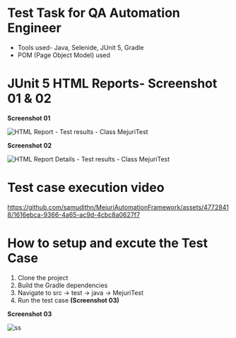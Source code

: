 # Test Task for QA Automation Engineer

- Tools used-
Java, Selenide, JUnit 5, Gradle
- POM (Page Object Model) used

# JUnit 5 HTML Reports- Screenshot 01 & 02

  **Screenshot 01**
  
![HTML Report - Test results - Class MejuriTest](https://github.com/samudithn/MejuriAutomationFramework/assets/47728418/e6706fc5-a99d-45c0-a296-54f648375f6d)

  **Screenshot 02**

![HTML Report Details - Test results - Class MejuriTest](https://github.com/samudithn/MejuriAutomationFramework/assets/47728418/312fb353-7871-4508-ba2a-fa31129de844)

# Test case execution video

https://github.com/samudithn/MejuriAutomationFramework/assets/47728418/1616ebca-9366-4a65-ac9d-4cbc8a0627f7

# How to setup and excute the Test Case

   1. Clone the project
   2. Build the Gradle dependencies
   3. Navigate to src -> test -> java -> MejuriTest
   4. Run the test case **(Screenshot 03)**

   **Screenshot 03**
   
   ![ss](https://github.com/samudithn/MejuriAutomationFramework/assets/47728418/24a1543d-e2f3-4224-9736-da0a47993493)



    


   



